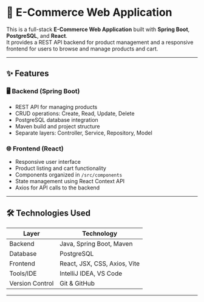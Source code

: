 # 🛒 E-Commerce Web Application

This is a full-stack **E-Commerce Web Application** built with **Spring Boot**, **PostgreSQL**, and **React**.  
It provides a REST API backend for product management and a responsive frontend for users to browse and manage products and cart.

---

## ✨ Features

### 🖥️ Backend (Spring Boot)
- REST API for managing products
- CRUD operations: Create, Read, Update, Delete
- PostgreSQL database integration
- Maven build and project structure
- Separate layers: Controller, Service, Repository, Model

### 🌐 Frontend (React)
- Responsive user interface
- Product listing and cart functionality
- Components organized in `/src/components`
- State management using React Context API
- Axios for API calls to the backend

---

## 🛠️ Technologies Used

| Layer        | Technology                    |
|-------------|--------------------------------|
| Backend     | Java, Spring Boot, Maven       |
| Database    | PostgreSQL                     |
| Frontend    | React, JSX, CSS, Axios, Vite   |
| Tools/IDE   | IntelliJ IDEA, VS Code         |
| Version Control | Git & GitHub               |

---



